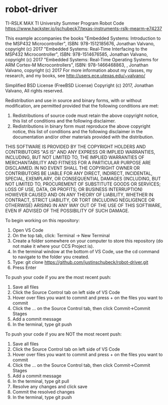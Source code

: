 # robot-driver
TI-RSLK MAX TI University Summer Program Robot Code
https://www.hackster.io/jschubeck7/texas-instruments-rslk-mearm-e74237

This example accompanies the books
   "Embedded Systems: Introduction to the MSP432 Microcontroller",
       ISBN: 978-1512185676, Jonathan Valvano, copyright (c) 2017
   "Embedded Systems: Real-Time Interfacing to the MSP432 Microcontroller",
       ISBN: 978-1514676585, Jonathan Valvano, copyright (c) 2017
   "Embedded Systems: Real-Time Operating Systems for ARM Cortex-M Microcontrollers",
       ISBN: 978-1466468863, , Jonathan Valvano, copyright (c) 2017
 For more information about my classes, my research, and my books, see
 http://users.ece.utexas.edu/~valvano/

Simplified BSD License (FreeBSD License)
Copyright (c) 2017, Jonathan Valvano, All rights reserved.

Redistribution and use in source and binary forms, with or without modification,
are permitted provided that the following conditions are met:

1. Redistributions of source code must retain the above copyright notice,
   this list of conditions and the following disclaimer.
2. Redistributions in binary form must reproduce the above copyright notice,
   this list of conditions and the following disclaimer in the documentation
   and/or other materials provided with the distribution.

THIS SOFTWARE IS PROVIDED BY THE COPYRIGHT HOLDERS AND CONTRIBUTORS "AS IS"
AND ANY EXPRESS OR IMPLIED WARRANTIES, INCLUDING, BUT NOT LIMITED TO, THE
IMPLIED WARRANTIES OF MERCHANTABILITY AND FITNESS FOR A PARTICULAR PURPOSE
ARE DISCLAIMED. IN NO EVENT SHALL THE COPYRIGHT OWNER OR CONTRIBUTORS BE
LIABLE FOR ANY DIRECT, INDIRECT, INCIDENTAL, SPECIAL, EXEMPLARY, OR CONSEQUENTIAL
DAMAGES (INCLUDING, BUT NOT LIMITED TO, PROCUREMENT OF SUBSTITUTE GOODS OR SERVICES;
LOSS OF USE, DATA, OR PROFITS; OR BUSINESS INTERRUPTION) HOWEVER CAUSED
AND ON ANY THEORY OF LIABILITY, WHETHER IN CONTRACT, STRICT LIABILITY,
OR TORT (INCLUDING NEGLIGENCE OR OTHERWISE) ARISING IN ANY WAY OUT OF THE
USE OF THIS SOFTWARE, EVEN IF ADVISED OF THE POSSIBILITY OF SUCH DAMAGE.

To begin working on this repository:
1. Open VS Code
2. On the top tab, click: Terminal -> New Terminal
3. Create a folder somewhere on your computer to store this repository (do not make it where your CCS Project is).
4. In the terminal window at the bottom of VS Code, use the cd command to navigate to the folder you created. 
5. Type: git clone https://github.com/justinschubeck/robot-driver.git
6. Press Enter

To push your code if you are the most recent push:
1. Save all files
2. Click the Source Control tab on left side of VS Code
3. Hover over files you want to commit and press + on the files you want to commit
4. Click the ... on the Source Control tab, then click Commit->Commit Stages
5. Add a commit message
6. In the terminal, type git push

To push your code if you are NOT the most recent push:
1. Save all files
2. Click the Source Control tab on left side of VS Code
3. Hover over files you want to commit and press + on the files you want to commit
4. Click the ... on the Source Control tab, then click Commit->Commit Stages
5. Add a commit message
6. In the terminal, type git pull
7. Resolve any changes and click save
8. Commit the resolved changes
9. In the terminal, type git push
